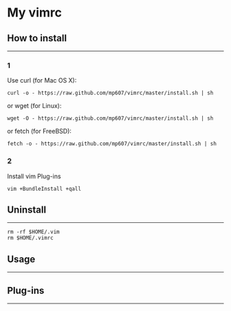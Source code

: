 # My vimrc

## How to install
__________

### 1

Use curl (for Mac OS X):

	curl -o - https://raw.github.com/mp607/vimrc/master/install.sh | sh

or wget (for Linux):

	wget -O - https://raw.github.com/mp607/vimrc/master/install.sh | sh

or fetch (for FreeBSD):

	fetch -o - https://raw.github.com/mp607/vimrc/master/install.sh | sh

### 2

Install vim Plug-ins

	vim +BundleInstall +qall

## Uninstall
__________

	rm -rf $HOME/.vim
	rm $HOME/.vimrc

## Usage
__________

## Plug-ins
__________
